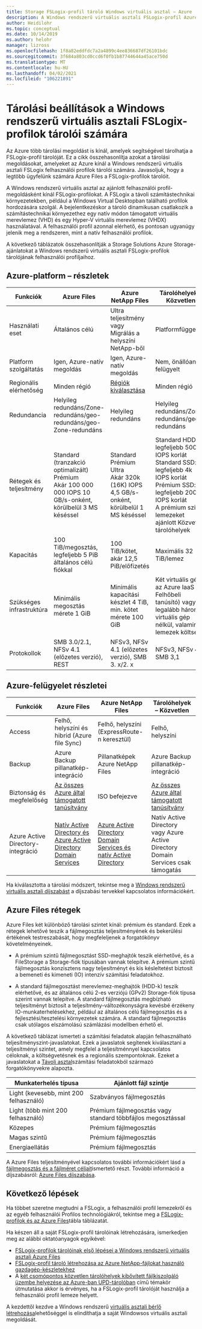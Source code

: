 ```yaml
---
title: Storage FSLogix-profil tároló Windows virtuális asztal – Azure
description: A Windows rendszerű virtuális asztali FSLogix-profil Azure Storage-beli tárolásának lehetőségei.
author: Heidilohr
ms.topic: conceptual
ms.date: 10/14/2019
ms.author: helohr
manager: lizross
ms.openlocfilehash: 1f8a82eddfdc7a2a4899c4ee836687df26101bdc
ms.sourcegitcommit: 3f684a803cd0ccd6f0fb1b87744644a45ace750d
ms.translationtype: MT
ms.contentlocale: hu-HU
ms.lasthandoff: 04/02/2021
ms.locfileid: "106221891"
---
```

# <a name="storage-options-for-fslogix-profile-containers-in-windows-virtual-desktop"></a>Tárolási beállítások a Windows rendszerű virtuális asztali FSLogix-profilok tárolói számára

Az Azure több tárolási megoldást is kínál, amelyek segítségével tárolhatja a FSLogix-profil tárolóját. Ez a cikk összehasonlítja azokat a tárolási megoldásokat, amelyeket az Azure kínál a Windows rendszerű virtuális asztali FSLogix felhasználói profilok tárolói számára. Javasoljuk, hogy a legtöbb ügyfelünk számára Azure Files a FSLogix-profilok tárolóit.

A Windows rendszerű virtuális asztal az ajánlott felhasználói profil-megoldásként kínál FSLogix-profilokat. A FSLogix a távoli számítástechnikai környezetekben, például a Windows Virtual Desktopban található profilok hordozására szolgál. A bejelentkezéskor a tároló dinamikusan csatlakozik a számítástechnikai környezethez egy natív módon támogatott virtuális merevlemez (VHD) és egy Hyper-V virtuális merevlemez (VHDX) használatával. A felhasználói profil azonnal elérhető, és pontosan ugyanúgy jelenik meg a rendszeren, mint a natív felhasználói profilok.

A következő táblázatok összehasonlítják a Storage Solutions Azure Storage-ajánlatokat a Windows rendszerű virtuális asztali FSLogix-profilok tárolójának felhasználói profiljaihoz.

## <a name="azure-platform-details"></a>Azure-platform – részletek

|Funkciók|Azure Files|Azure NetApp Files|Tárolóhelyek – Közvetlen|
|--------|-----------|------------------|---------------------|
|Használati eset|Általános célú|Ultra teljesítmény vagy Migrálás a helyszíni NetApp-ből|Platformfüggetlen|
|Platform szolgáltatás|Igen, Azure-natív megoldás|Igen, Azure-natív megoldás|Nem, önállóan felügyelt|
|Regionális elérhetőség|Minden régió|[Régiók kiválasztása](https://azure.microsoft.com/global-infrastructure/services/?products=netapp&regions=all)|Minden régió|
|Redundancia|Helyileg redundáns/Zone-redundáns/geo-redundáns/geo-Zone-redundáns|Helyileg redundáns|Helyileg redundáns/Zone-redundáns/geo-redundáns|
|Rétegek és teljesítmény| Standard (tranzakció optimalizált)<br>Prémium<br>Akár 100 000 000 IOPS 10 GB/s-onként, körülbelül 3 MS késéssel|Standard<br>Prémium<br>Ultra<br>Akár 320k (16K) IOPS 4,5 GB/s-onként, körülbelül 1 MS késéssel|Standard HDD: legfeljebb 500 IOPS korlát<br>Standard SSD: legfeljebb 4k IOPS korlát<br>Prémium SSD: legfeljebb 20000 IOPS korlát<br>A prémium szintű lemezeket ajánlott Közvetlen tárolóhelyek|
|Kapacitás|100 TiB/megosztás, legfeljebb 5 PiB általános célú fiókkal |100 TiB/kötet, akár 12,5 PiB/előfizetés|Maximális 32 TiB/lemez|
|Szükséges infrastruktúra|Minimális megosztás mérete 1 GiB|Minimális kapacitási készlet 4 TiB, min. kötet mérete 100 GiB|Két virtuális gép az Azure IaaS (+ Felhőbeli tanúsító) vagy legalább három virtuális gép nélkül, valamint a lemezek költségei|
|Protokollok|SMB 3.0/2.1, NFSv 4.1 (előzetes verzió), REST|NFSv3, NFSv 4.1 (előzetes verzió), SMB 3. x/2. x|NFSv3, NFSv 4.1, SMB 3,1|

## <a name="azure-management-details"></a>Azure-felügyelet részletei

|Funkciók|Azure Files|Azure NetApp Files|Tárolóhelyek – Közvetlen|
|--------|-----------|------------------|---------------------|
|Access|Felhő, helyszíni és hibrid (Azure file Sync)|Felhő, helyszíni (ExpressRoute-n keresztül)|Felhő, helyszíni|
|Backup|Azure Backup pillanatkép-integráció|Pillanatképek Azure NetApp Files|Azure Backup pillanatkép-integráció|
|Biztonság és megfelelőség|[Az összes Azure által támogatott tanúsítvány](https://www.microsoft.com/trustcenter/compliance/complianceofferings)|ISO befejezve|[Az összes Azure által támogatott tanúsítvány](https://www.microsoft.com/trustcenter/compliance/complianceofferings)|
|Azure Active Directory-integráció|[Natív Active Directory és Azure Active Directory Domain Services](../storage/files/storage-files-active-directory-overview.md)|[Azure Active Directory Domain Services és natív Active Directory](../azure-netapp-files/azure-netapp-files-faqs.md#does-azure-netapp-files-support-azure-active-directory)|Natív Active Directory vagy Azure Active Directory Domain Services csak támogatás|

Ha kiválasztotta a tárolási módszert, tekintse meg a [Windows rendszerű virtuális asztali díjszabást](https://azure.microsoft.com/pricing/details/virtual-desktop/) a díjszabási tervekkel kapcsolatos információkért.

## <a name="azure-files-tiers"></a>Azure Files rétegek

Azure Files két különböző tárolási szintet kínál: prémium és standard. Ezek a rétegek lehetővé teszik a fájlmegosztás teljesítményének és bekerülési értékének testreszabását, hogy megfeleljenek a forgatókönyv követelményeinek.

- A prémium szintű fájlmegosztást SSD-meghajtók teszik elérhetővé, és a FileStorage a Storage-fiók típusában vannak telepítve. A prémium szintű fájlmegosztás konzisztens nagy teljesítményt és kis késleltetést biztosít a bemeneti és kimeneti (IO) intenzív számítási feladatokhoz. 

- A standard fájlmegosztást merevlemez-meghajtók (HDD-k) teszik elérhetővé, és az általános célú 2-es verziójú (GPv2) Storage-fiók típusa szerint vannak telepítve. A standard fájlmegosztás megbízható teljesítményt biztosít a teljesítmény-változékonyságra kevésbé érzékeny IO-munkaterhelésekhez, például az általános célú fájlmegosztás és a fejlesztési/tesztelési környezetek számára. A standard fájlmegosztás csak utólagos elszámolású számlázási modellben érhető el.

A következő táblázat ismerteti a számítási feladatok alapján felhasználható teljesítményszint-javaslatokat. Ezek a javaslatok segítenek kiválasztani a teljesítményi szintet, amely megfelel a teljesítménnyel kapcsolatos céloknak, a költségvetésnek és a regionális szempontoknak. Ezeket a javaslatokat a [Távoli asztal](/windows-server/remote/remote-desktop-services/remote-desktop-workloads)számítási feladatokból származó forgatókönyvekre alapozta. 

| Munkaterhelés típusa | Ajánlott fájl szintje |
|--------|-----------|
| Light (kevesebb, mint 200 felhasználó) | Szabványos fájlmegosztás |
| Light (több mint 200 felhasználó) | Prémium fájlmegosztás vagy standard többfájlos megosztással |
|Közepes|Prémium fájlmegosztás|
|Magas szintű|Prémium fájlmegosztás|
|Energiaellátás|Prémium fájlmegosztás|

A Azure Files teljesítményével kapcsolatos további információkért lásd a [fájlmegosztás és a fájlméret céljait](../storage/files/storage-files-scale-targets.md#azure-files-scale-targets)ismertető részt. További információ a díjszabásról: [Azure Files díjszabása](https://azure.microsoft.com/pricing/details/storage/files/).

## <a name="next-steps"></a>Következő lépések

Ha többet szeretne megtudni a FSLogix, a felhasználói profil lemezekről és az egyéb felhasználói Profilos technológiákról, tekintse meg a [FSLogix-profilok és az Azure Files](fslogix-containers-azure-files.md)tábla táblázatát.

Ha készen áll a saját FSLogix-profil tárolóinak létrehozására, ismerkedjen meg az alábbi oktatóanyagok egyikével:

- [FSLogix-profilok tárolóinak első lépései a Windows rendszerű virtuális asztali Azure Files](create-file-share.md)
- [FSLogix-profil tároló létrehozása az Azure NetApp-fájlokat használó gazdagép-készletekhez](create-fslogix-profile-container.md)
- A [két csomópontos közvetlen tárolóhelyek kibővített fájlkiszolgáló üzembe helyezése az Azure-ban UPD-tárolóban](/windows-server/remote/remote-desktop-services/rds-storage-spaces-direct-deployment/) című témakör útmutatása akkor is érvényes, ha a FSLogix-profil tárolóját használja a felhasználói profil lemeze helyett.

A kezdettől kezdve a Windows rendszerű [virtuális asztali bérlő létrehozása](./virtual-desktop-fall-2019/tenant-setup-azure-active-directory.md)lehetőséggel is elindíthatja a saját Windowsos virtuális asztali megoldását.
